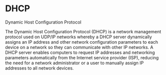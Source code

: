 # DHCP


Dynamic Host Configuration Protocol

The Dynamic Host Configuration Protocol (DHCP) is a network management
protocol used on UDP/IP networks whereby a DHCP server dynamically
assigns an IP address and other network configuration parameters to each
device on a network so they can communicate with other IP networks. A
DHCP server enables computers to request IP addresses and networking
parameters automatically from the Internet service provider (ISP),
reducing the need for a network administrator or a user to manually
assign IP addresses to all network devices.

